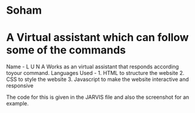 # Soham
# A Virtual assistant which can follow some of the commands 

Name - L U N A
Works as an virtual assistant that responds according toyour command.
Languages Used - 1. HTML to structure the website 
                 2. CSS to style the website 
                 3. Javascript to make the website interactive and responsive 

The code for this is given in the JARVIS file and also the screenshot for an example.
